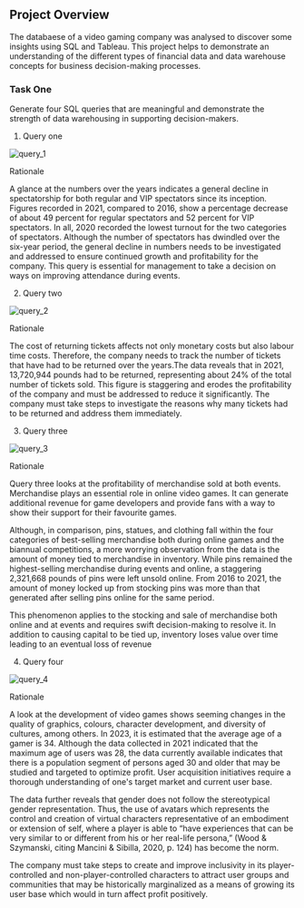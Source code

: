 ## Project Overview
The databaese of a video gaming company was analysed to discover some insights using SQL and Tableau. This project helps to
demonstrate an understanding of the different types of financial data and data warehouse concepts for business decision-making processes.

### Task One
Generate four SQL queries that are meaningful and demonstrate the strength of data warehousing in supporting decision-makers.

1. Query one

![query_1](query_1)

Rationale

A glance at the numbers over the years indicates a general decline in spectatorship for both regular and VIP spectators since its inception. Figures recorded in 2021, compared to 2016, show a percentage decrease of about 49 percent for regular spectators and 52 percent for VIP spectators. In all, 2020 recorded the lowest turnout for the two categories of spectators. Although the number of spectators has dwindled over the six-year period, the general decline in numbers needs to be investigated and addressed to ensure continued growth and profitability for the company. This query is essential for management to take a decision on ways on improving attendance during events.

2. Query two
   
![query_2](query_2)

Rationale

The cost of returning tickets affects not only monetary costs but also labour time costs. Therefore, the company needs to track the number of tickets that have had to be returned over the years.The data reveals that in 2021, 13,720,944 pounds had to be returned, representing about 24% of the total number of tickets sold. This figure is staggering and erodes the profitability of the company and must be addressed to reduce it significantly. The company must take steps to investigate the reasons why many tickets had to be returned and address them immediately.

3.  Query three

![query_3](query_3)

Rationale

Query three looks at the profitability of merchandise sold at both events. Merchandise plays an essential role in online video games. It can generate additional revenue for game developers and provide fans with a way to show their support for their favourite games.

Although, in comparison, pins, statues, and clothing fall within the four categories of best-selling merchandise both during online games and the biannual competitions, a more worrying observation from the data is the amount of money tied to merchandise in inventory.  While pins remained the highest-selling merchandise during events and online, a staggering 2,321,668 pounds of pins were left unsold online. From 2016 to 2021, the amount of money locked up from stocking pins was more than that generated after selling pins online for the same period.

This phenomenon applies to the stocking and sale of merchandise both online and at events and requires swift decision-making to resolve it. In addition to causing capital to be tied up, inventory loses value over time leading to an eventual loss of revenue


4.  Query four

![query_4](query_4)

Rationale

A look at the development of video games shows seeming changes in the quality of graphics, colours, character development, and diversity of cultures, among others. In 2023, it is estimated that the average age of a gamer is 34. Although the data collected in 2021 indicated that the maximum age of users was 28, the data currently available indicates that there is a population segment of persons aged 30 and older that may be studied and targeted to optimize profit. 
User acquisition initiatives require a thorough understanding of one's target market and current user base.

The data further reveals that gender does not follow the stereotypical gender representation. Thus, the use of avatars which represents the control and creation of virtual characters representative of an embodiment or extension of self, where a player is able to “have experiences that can be very similar to or different from his or her real-life persona,” (Wood & Szymanski, citing Mancini & Sibilla, 2020, p. 124) has become the norm. 

The company must take steps to create and improve inclusivity in its player-controlled and non-player-controlled characters to attract user groups and communities that may be historically marginalized as a means of growing its user base which would in turn affect profit positively. 






